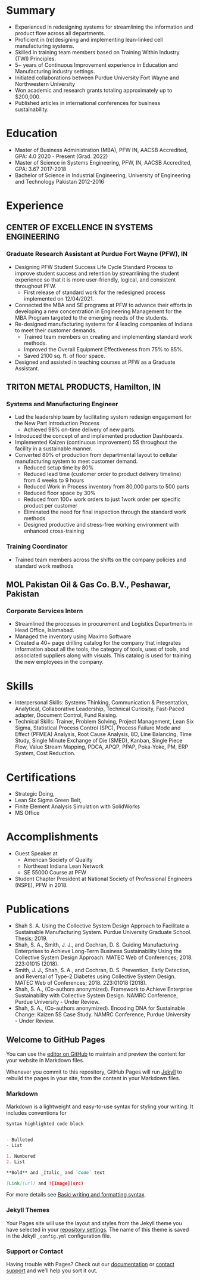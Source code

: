 # Summary

- Experienced in redesigning systems for streamlining the information and product flow across all departments.
- Proficient in (re)designing and implementing lean-linked cell manufacturing systems.
- Skilled in training team members based on Training Within Industry (TWI) Principles.
- 5+ years of Continuous Improvement experience in Education and Manufacturing industry settings.
- Initiated collaborations between Purdue University Fort Wayne and Northwestern University
- Won academic and research grants totaling approximately up to $200,000.
- Published articles in international conferences for business sustainability.

# Education

- Master of Business Administration (MBA), PFW IN, AACSB Accredited, GPA: 4.0	                                                 2020 - Present (Grad. 2022)
- Master of Science in Systems Engineering, PFW, IN, AACSB Accredited, GPA: 3.67	                                             2017-2018
- Bachelor of Science in Industrial Engineering, University of Engineering and Technology                                      Pakistan	2012-2016

# Experience

## CENTER OF EXCELLENCE IN SYSTEMS ENGINEERING
### Graduate Research Assistant at Purdue Fort Wayne (PFW), IN
- Designing PFW Student Success Life Cycle Standard Process to improve student success and retention by streamlining the student experience so that it is more user-friendly, logical, and consistent throughout PFW.
  - First release of standard work for the redesigned process implemented on 12/04/2021.
- Connected the MBA and SE programs at PFW to advance their efforts in developing a new concentration in Engineering Management for the MBA Program targeted to the emerging needs of the students.
- Re-designed manufacturing systems for 4 leading companies of Indiana to meet their customer demands.
  - Trained team members on creating and implementing standard work methods.
  - Improved the Overall Equipment Effectiveness from 75% to 85%. 
  - Saved 2100 sq. ft. of floor space.
- Designed and assisted in teaching courses at PFW as a Graduate Assistant.

## TRITON METAL PRODUCTS, Hamilton, IN
### Systems and Manufacturing Engineer
- Led the leadership team by facilitating system redesign engagement for the New Part Introduction Process 
    - Achieved 98% on-time delivery of new parts.
- Introduced the concept of and implemented production Dashboards.
- Implemented Kaizen (continuous improvement) 5S throughout the facility in a sustainable manner.
- Converted 80% of production from departmental layout to cellular manufacturing system to meet customer demand.
    - Reduced setup time by 80%
    - Reduced lead time (customer order to product delivery timeline) from 4 weeks to 9 hours
    - Reduced Work in Process inventory from 80,000 parts to 500 parts
    - Reduced floor space by 30%
    - Reduced from 100+ work orders to just 1work order per specific product per customer
    - Eliminated the need for final inspection through the standard work methods
    - Designed productive and stress-free working environment with enhanced cross-training

### Training Coordinator
- Trained team members across the shifts on the company policies and standard work methods

## MOL Pakistan Oil & Gas Co. B.V., Peshawar, Pakistan
### Corporate Services Intern
- Streamlined the processes in procurement and Logistics Departments in Head Office, Islamabad.
- Managed the inventory using Maximo Software
- Created a 40+ page drilling catalog for the company that integrates information about all the tools, the category of tools, uses of tools, and associated suppliers along with visuals. This catalog is used for training the new employees in the company.

# Skills

- Interpersonal Skills: Systems Thinking, Communication & Presentation, Analytical, Collaborative Leadership, Technical Curiosity, Fast-Paced adapter, Document Control, Fund Raising.
- Technical Skills: Trainer, Problem Solving, Project Management, Lean Six Sigma, Statistical Process Control (SPC), Process Failure Mode and Effect (PFMEA) Analysis, Root Cause Analysis, 8D, Line Balancing, Time Study, Single Minute Exchange of Die (SMED), Kanban, Single Piece Flow, Value Stream Mapping, PDCA, APQP, PPAP, Poka-Yoke, PM, ERP System, Cost Reduction.

# Certifications

- Strategic Doing, 
- Lean Six Sigma Green Belt, 
- Finite Element Analysis Simulation with SolidWorks
- MS Office

# Accomplishments

- Guest Speaker at 
  - American Society of Quality
  - Northeast Indiana Lean Network 
  - SE 55000 Course at PFW
- Student Chapter President at National Society of Professional Engineers (NSPE), PFW in 2018. 

# Publications

-  Shah S. A. Using the Collective System Design Approach to Facilitate a Sustainable Manufacturing System. Purdue University Graduate School. Thesis; 2019.
-  Shah, S. A., Smith, J. J., and Cochran, D. S. Guiding Manufacturing Enterprises to Achieve Long-Term Business Sustainability Using the Collective System Design Approach. MATEC Web of Conferences; 2018. 223:01015 (2018).
-  Smith, J. J., Shah, S. A., and Cochran, D. S. Prevention, Early Detection, and Reversal of Type-2 Diabetes using Collective System Design. MATEC Web of Conferences; 2018. 223:01018 (2018).
-  Shah, S. A., (Co-authors anonymized). Framework to Achieve Enterprise Sustainability with Collective System Design. NAMRC Conference, Purdue University - Under Review. 
-  Shah, S. A., (Co-authors anonymized). Encoding DNA for Sustainable Change: Kaizen 5S Case Study. NAMRC Conference, Purdue University - Under Review.


## Welcome to GitHub Pages

You can use the [editor on GitHub](https://github.com/shahab-systems/shahab-systems.github.io/edit/main/index.md) to maintain and preview the content for your website in Markdown files.

Whenever you commit to this repository, GitHub Pages will run [Jekyll](https://jekyllrb.com/) to rebuild the pages in your site, from the content in your Markdown files.

### Markdown

Markdown is a lightweight and easy-to-use syntax for styling your writing. It includes conventions for

```markdown
Syntax highlighted code block


- Bulleted
- List

1. Numbered
2. List

**Bold** and _Italic_ and `Code` text

[Link](url) and ![Image](src)
```

For more details see [Basic writing and formatting syntax](https://docs.github.com/en/github/writing-on-github/getting-started-with-writing-and-formatting-on-github/basic-writing-and-formatting-syntax).

### Jekyll Themes

Your Pages site will use the layout and styles from the Jekyll theme you have selected in your [repository settings](https://github.com/shahab-systems/shahab-systems.github.io/settings/pages). The name of this theme is saved in the Jekyll `_config.yml` configuration file.

### Support or Contact

Having trouble with Pages? Check out our [documentation](https://docs.github.com/categories/github-pages-basics/) or [contact support](https://support.github.com/contact) and we’ll help you sort it out.
